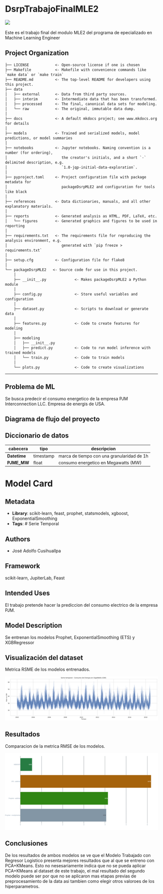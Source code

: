 # DsrpTrabajoFinalMLE2

<a target="_blank" href="https://cookiecutter-data-science.drivendata.org/">
    <img src="https://img.shields.io/badge/CCDS-Project%20template-328F97?logo=cookiecutter" />
</a>

Este es el trabajo final del modulo MLE2 del programa de epecializado en Machine Learning Engineer

## Project Organization

```
├── LICENSE            <- Open-source license if one is chosen
├── Makefile           <- Makefile with convenience commands like `make data` or `make train`
├── README.md          <- The top-level README for developers using this project.
├── data
│   ├── external       <- Data from third party sources.
│   ├── interim        <- Intermediate data that has been transformed.
│   ├── processed      <- The final, canonical data sets for modeling.
│   └── raw            <- The original, immutable data dump.
│
├── docs               <- A default mkdocs project; see www.mkdocs.org for details
│
├── models             <- Trained and serialized models, model predictions, or model summaries
│
├── notebooks          <- Jupyter notebooks. Naming convention is a number (for ordering),
│                         the creator's initials, and a short `-` delimited description, e.g.
│                         `1.0-jqp-initial-data-exploration`.
│
├── pyproject.toml     <- Project configuration file with package metadata for 
│                         packageDsrpMLE2 and configuration for tools like black
│
├── references         <- Data dictionaries, manuals, and all other explanatory materials.
│
├── reports            <- Generated analysis as HTML, PDF, LaTeX, etc.
│   └── figures        <- Generated graphics and figures to be used in reporting
│
├── requirements.txt   <- The requirements file for reproducing the analysis environment, e.g.
│                         generated with `pip freeze > requirements.txt`
│
├── setup.cfg          <- Configuration file for flake8
│
└── packageDsrpMLE2   <- Source code for use in this project.
    │
    ├── __init__.py             <- Makes packageDsrpMLE2 a Python module
    │
    ├── config.py               <- Store useful variables and configuration
    │
    ├── dataset.py              <- Scripts to download or generate data
    │
    ├── features.py             <- Code to create features for modeling
    │
    ├── modeling                
    │   ├── __init__.py 
    │   ├── predict.py          <- Code to run model inference with trained models          
    │   └── train.py            <- Code to train models
    │
    └── plots.py                <- Code to create visualizations
```

--------

##  Problema de ML
Se busca predecir el consumo energetico de la empresa PJM Interconnection LLC. Empresa de energis de USA.

## Diagrama de flujo del proyecto


## Diccionario de datos

|  cabecera      |tipo         | descripcion |
|----------------|-------------|-------------|
|**Datetime**  |timestamp      |marca de tiempo con una granularidad de 1h|
|**PJME_MW**  |float      |consumo energetico en Megawatts (MW)|

# Model Card

## Metadata

- **Library**: scikit-learn, feast, prophet, statsmodels, xgboost, ExponentialSmoothing
- **Tags**: # Serie Temporal

## Authors

- José Adolfo Cusihuallpa

## Framework

scikit-learn, JupiterLab, Feast

## Intended Uses

El trabajo pretende hacer la prediccion del consumo electrico de la empresa PJM.

## Model Description

Se entrenan los modelos Prophet, ExponentialSmoothing (ETS) y XGBRegressor

## Visualización del dataset

Metrica RSME de los modelos entrenados.

![dataset](./reports/figures/dataset.png)


## Resultados
Comparacion de la metrica RMSE de los modelos.

![RMSE](./reports/figures/RMSE.png)



## Conclusiones

De los resultados de ambos modelos se ve que el Modelo Trabajado con Regresor Logistico presenta mejores resultados que al que se entreno con PCA+KMeans. Esto no nesesariamente indica que no se pueda aplicar PCA+KMeans al dataset de este trabajo, el mal resultado del segundo modelo puede ser por que no se aplicaron mas etapas previas de preprocesamiento de la data asi tambien como elegir otros valoroes de los hiperparametros.
